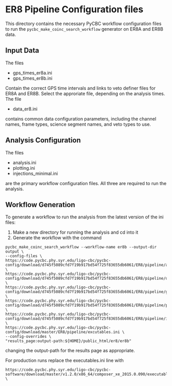 # ER8 Pipeline Configuration files #

This directory contains the necessary PyCBC workflow configuration files to
run the ``pycbc_make_coinc_search_workflow`` generator on ER8A and ER8B data.

## Input Data ##

The files

 * gps_times_er8a.ini
 * gps_times_er8b.ini

Contain the correct GPS time intervals and links to veto definer files for
ER8A and ER8B. Select the approriate file, depending on the analysis times. The file

 * data_er8.ini

contains common data configuration parameters, including the channel names,
frame types, science segment names, and veto types to use.

## Analysis Configuration ##

The files

 * analysis.ini
 * plotting.ini
 * injections_minimal.ini

are the primary workflow configuration files. All three are required to run
the analysis.

## Workflow Generation ##

To generate a workflow to run the analysis from the latest version of the ini files:

 1. Make a new directory for running the analysis and cd into it
 2. Generate the workflow with the command
```
pycbc_make_coinc_search_workflow --workflow-name er8b --output-dir output \
--config-files \
https://code.pycbc.phy.syr.edu/ligo-cbc/pycbc-config/download/d745f5089cfd7f19b917bd54f725f83655db6061/ER8/pipeline/analysis.ini \
https://code.pycbc.phy.syr.edu/ligo-cbc/pycbc-config/download/d745f5089cfd7f19b917bd54f725f83655db6061/ER8/pipeline/data_er8.ini \
https://code.pycbc.phy.syr.edu/ligo-cbc/pycbc-config/download/d745f5089cfd7f19b917bd54f725f83655db6061/ER8/pipeline/gps_times_er8b.ini \
https://code.pycbc.phy.syr.edu/ligo-cbc/pycbc-config/download/d745f5089cfd7f19b917bd54f725f83655db6061/ER8/pipeline/plotting.ini \
https://code.pycbc.phy.syr.edu/ligo-cbc/pycbc-config/download/d745f5089cfd7f19b917bd54f725f83655db6061/ER8/pipeline/injections_minimal.ini \
https://code.pycbc.phy.syr.edu/ligo-cbc/pycbc-config/download/master/ER8/pipeline/excutables.ini \
--config-overrides \
"results_page:output-path:${HOME}/public_html/er8/er8b"
```
changing the output-path for the results page as appropriate.

For production runs replace the executables.ini line with

```
https://code.pycbc.phy.syr.edu/ligo-cbc/pycbc-software/download/master/v1.2.0/x86_64/composer_xe_2015.0.090/executables.ini \
```
